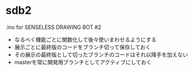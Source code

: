 sdb2
====

.ino for SENSELESS DRAWING BOT #2

* なるべく機能ごとに関数化して後々使いまわせるようにする 
* 展示ごとに最終版のコードをブランチ切って保存しておく 
* その展示の最終版として切ったブランチのコードはそれ以降手を加えない 
* masterを常に開発用ブランチとしてアクティブにしておく 